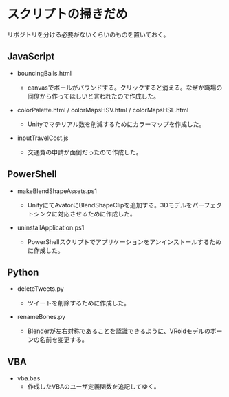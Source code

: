 # スクリプトの掃きだめ
リポジトリを分ける必要がないくらいのものを置いておく。  

## JavaScript
- bouncingBalls.html
  - canvasでボールがバウンドする。クリックすると消える。なぜか職場の同僚から作ってほしいと言われたので作成した。 

- colorPalette.html / colorMapsHSV.html / colorMapsHSL.html  
  - Unityでマテリアル数を削減するためにカラーマップを作成した。 

- inputTravelCost.js
  - 交通費の申請が面倒だったので作成した。

## PowerShell
- makeBlendShapeAssets.ps1
  - UnityにてAvatorにBlendShapeClipを追加する。3Dモデルをパーフェクトシンクに対応させるために作成した。

- uninstallApplication.ps1
  - PowerShellスクリプトでアプリケーションをアンインストールするために作成した。

## Python
- deleteTweets.py
  - ツイートを削除するために作成した。

- renameBones.py
  - Blenderが左右対称であることを認識できるように、VRoidモデルのボーンの名前を変更する。

## VBA
- vba.bas
  - 作成したVBAのユーザ定義関数を追記してゆく。
